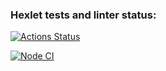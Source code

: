 ### Hexlet tests and linter status:
[![Actions Status](https://github.com/Evgen-Polyanskii/backend-project-lvl4/workflows/hexlet-check/badge.svg)](https://github.com/Evgen-Polyanskii/backend-project-lvl4/actions)

[![Node CI](https://github.com/Evgen-Polyanskii/backend-project-lvl4/workflows/Node%20CI/badge.svg)](https://github.com/Evgen-Polyanskii/backend-project-lvl4/actions)
